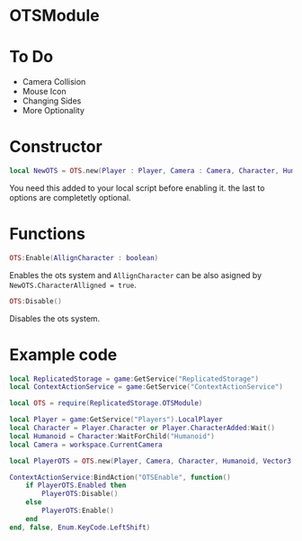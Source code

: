 # OTSModule

# To Do

* Camera Collision
* Mouse Icon
* Changing Sides
* More Optionality

# Constructor 
```lua
local NewOTS = OTS.new(Player : Player, Camera : Camera, Character, Humanoid, CameraOffset : Vector3, MouseIcon)
```
You need this added to your local script before enabling it. the last to options are completetly optional.

# Functions
```lua
OTS:Enable(AllignCharacter : boolean)
```
Enables the ots system and `AllignCharacter` can be also asigned by `NewOTS.CharacterAlligned = true`.

```lua
OTS:Disable()
```
Disables the ots system.

# Example code

```lua
local ReplicatedStorage = game:GetService("ReplicatedStorage")
local ContextActionService = game:GetService("ContextActionService")

local OTS = require(ReplicatedStorage.OTSModule)

local Player = game:GetService("Players").LocalPlayer
local Character = Player.Character or Player.CharacterAdded:Wait()
local Humanoid = Character:WaitForChild("Humanoid")
local Camera = workspace.CurrentCamera

local PlayerOTS = OTS.new(Player, Camera, Character, Humanoid, Vector3.new(2, 2, 8))

ContextActionService:BindAction("OTSEnable", function()
    if PlayerOTS.Enabled then
        PlayerOTS:Disable()
    else
        PlayerOTS:Enable()
    end
end, false, Enum.KeyCode.LeftShift)
```
